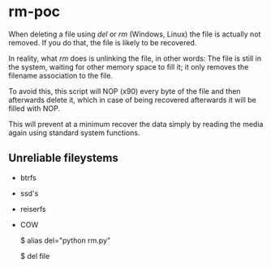 rm-poc
=========
When deleting a file using *del* or *rm* (Windows, Linux) the file is actually not removed. If you do that, the file is likely to be recovered. 

In reality, what _rm_ does is unlinking the file, in other words: The file is still in the system, waiting for other memory space to fill it; it only removes the filename association to the file. 

To avoid this, this script will NOP (x90) every byte of the file and then afterwards delete it, which in case of being recovered afterwards it will be filled with NOP.

This will prevent at a minimum recover the data simply by reading the media again using standard system functions.

Unreliable fileystems
---------
* btrfs
* ssd's
* reiserfs
* COW

    $ alias del="python rm.py"

    $ del file

